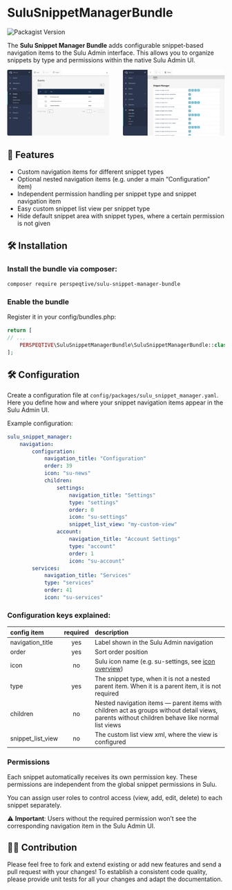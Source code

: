 # SuluSnippetManagerBundle
![Packagist Version](https://img.shields.io/packagist/v/perspeqtive/sulu-snippet-manager-bundle)

The **Sulu Snippet Manager Bundle** adds configurable snippet-based navigation items to the Sulu Admin interface. This allows you to organize snippets by type and permissions within the native Sulu Admin UI.

<p style="display: flex; gap: 32px; justify-content: center;">
    <a href="docs/navigation-items.png" target="_blank">
        <img src="docs/navigation-items.png" style="border-radius: 3px;" alt="Navigation items">
    </a>
    <a href="docs/rights-management.png" target="_blank">
        <img src="docs/rights-management.png" style="border-radius: 3px;" alt="Rights management">
    </a>
</p>

## 🚀 Features
- Custom navigation items for different snippet types
- Optional nested navigation items (e.g. under a main “Configuration” item)
- Independent permission handling per snippet type and snippet navigation item
- Easy custom snippet list view per snippet type
- Hide default snippet area with snippet types, where a certain permission is not given

## 🛠️ Installation
### Install the bundle via composer:

```bash
composer require perspeqtive/sulu-snippet-manager-bundle
```

### Enable the bundle

Register it in your config/bundles.php:

```php
return [
// ...
    PERSPEQTIVE\SuluSnippetManagerBundle\SuluSnippetManagerBundle::class => ['all' => true],
];
```

## 🛠️ Configuration
Create a configuration file at `config/packages/sulu_snippet_manager.yaml`. Here you define how and where your snippet navigation items appear in the Sulu Admin UI.

Example configuration:
```yaml
sulu_snippet_manager:
    navigation:
        configuration:
            navigation_title: "Configuration" 
            order: 39
            icon: "su-news"
            children:
                settings:
                    navigation_title: "Settings"
                    type: "settings"
                    order: 0
                    icon: "su-settings"
                    snippet_list_view: "my-custom-view"
                account:
                    navigation_title: "Account Settings"
                    type: "account"
                    order: 1
                    icon: "su-account"
        services:
            navigation_title: "Services"
            type: "services"
            order: 41
            icon: "su-services"
```

### Configuration keys explained:

| config item       | required | description                                                                                                                                     |
|:------------------|:--------:|:------------------------------------------------------------------------------------------------------------------------------------------------|
| navigation_title  |   yes    | Label shown in the Sulu Admin navigation                                                                                                        |
| order             |   yes    | Sort order position                                                                                                                             |
| icon              |    no    | Sulu icon name (e.g. su-settings, see [icon overview](https://jsdocs.sulu.io/2.5/#!/Icon))                                                      |
| type              |   yes    | The snippet type, when it is not a nested parent item. When it is a parent item, it is not required                                             |
| children          |    no    | Nested navigation items — parent items with children act as groups without detail views, parents without children behave like normal list views |
| snippet_list_view |    no    | The custom list view xml, where the view is configured                                                                                          |  

### Permissions
Each snippet automatically receives its own permission key. These permissions are independent from the global snippet permissions in Sulu.

You can assign user roles to control access (view, add, edit, delete) to each snippet separately.

⚠️ **Important**:
Users without the required permission won’t see the corresponding navigation item in the Sulu Admin UI.

## 👩‍🍳 Contribution

Please feel free to fork and extend existing or add new features and send a pull request with your changes! To establish a consistent code quality, please provide unit tests for all your changes and adapt the documentation.

